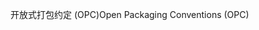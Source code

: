 <span data-ttu-id="6f030-101">开放式打包约定 (OPC)</span><span class="sxs-lookup"><span data-stu-id="6f030-101">Open Packaging Conventions (OPC)</span></span>